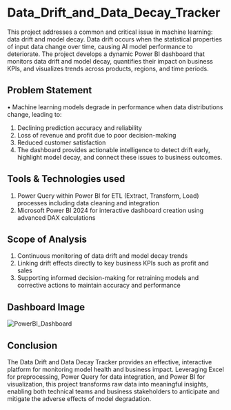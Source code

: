 # Data_Drift_and_Data_Decay_Tracker

This project addresses a common and critical issue in machine learning: data drift and model decay. Data drift occurs when the statistical properties of input data change over time, causing AI model performance to deteriorate. The project develops a dynamic Power BI dashboard that monitors data drift and model decay, quantifies their impact on business KPIs, and visualizes trends across products, regions, and time periods.

## Problem Statement

• Machine learning models degrade in performance when data distributions change, leading to:
  1) Declining prediction accuracy and reliability
  2) Loss of revenue and profit due to poor decision-making
  3) Reduced customer satisfaction
  4) The dashboard provides actionable intelligence to detect drift early, highlight model decay, and connect these issues to business outcomes.

## Tools & Technologies used

  1) Power Query within Power BI for ETL (Extract, Transform, Load) processes including data cleaning and integration
  2) Microsoft Power BI 2024 for interactive dashboard creation using advanced DAX calculations

## Scope of Analysis

  1) Continuous monitoring of data drift and model decay trends
  2) Linking drift effects directly to key business KPIs such as profit and sales
  3) Supporting informed decision-making for retraining models and corrective actions to maintain accuracy and performance

## Dashboard Image

![PowerBI_Dashboard](https://github.com/user-attachments/assets/8626eae4-b8f6-421a-a4c8-9df6811c4d98)

## Conclusion

The Data Drift and Data Decay Tracker provides an effective, interactive platform for monitoring model health and business impact. Leveraging Excel for preprocessing, Power Query for data integration, and Power BI for visualization, this project transforms raw data into meaningful insights, enabling both technical teams and business stakeholders to anticipate and mitigate the adverse effects of model degradation.
